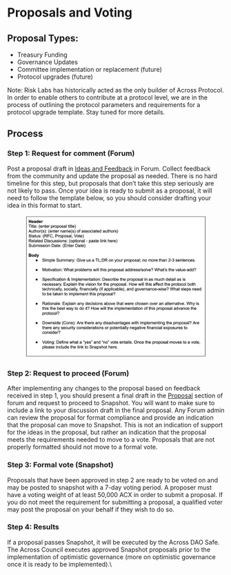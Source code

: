 # Proposals and Voting

## Proposal Types:

* Treasury Funding
* Governance Updates
* Committee implementation or replacement (future)
* Protocol upgrades (future)

Note: Risk Labs has historically acted as the only builder of Across Protocol. In order to enable others to contribute at a protocol level, we are in the process of outlining the protocol parameters and requirements for a protocol upgrade template. Stay tuned for more details.

## **Process**

### **Step 1: Request for comment (Forum)**&#x20;

Post a proposal draft in [Ideas and Feedback](https://forum.across.to/c/ideas-feedback/5) in Forum. Collect feedback from the community and update the proposal as needed. There is no hard timeline for this step, but proposals that don’t take this step seriously are not likely to pass. Once your idea is ready to submit as a proposal, it will need to follow the template below, so you should consider drafting your idea in this format to start.&#x20;

<figure><img src="../.gitbook/assets/Screen Shot 2022-11-22 at 5.42.48 PM.png" alt=""><figcaption></figcaption></figure>

### **Step 2: Request to proceed (Forum)**&#x20;

After implementing any changes to the proposal based on feedback received in step 1, you should present a final draft in the [Proposal](https://forum.across.to/c/proposals/10) section of forum and request to proceed to Snapshot. You will want to make sure to include a link to your discussion draft in the final proposal. Any Forum admin can review the proposal for format compliance and provide an indication that the proposal can move to Snapshot. This is not an indication of support for the ideas in the proposal, but rather an indication that the proposal meets the requirements needed to move to a vote. Proposals that are not properly formatted should not move to a formal vote.

### **Step 3: Formal vote (Snapshot)**

Proposals that have been approved in step 2 are ready to be voted on and may be posted to snapshot with a 7-day voting period. A proposer must have a voting weight of at least 50,000 ACX in order to submit a proposal. If you do not meet the requirement for submitting a proposal, a qualified voter may post the proposal on your behalf if they wish to do so.&#x20;

### **Step 4: Results**

If a proposal passes Snapshot, it will be executed by the Across DAO Safe. The Across Council executes approved Snapshot proposals prior to the implementation of optimistic governance (more on optimistic governance once it is ready to be implemented).\
